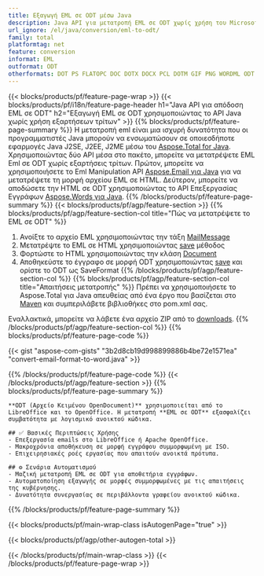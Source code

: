 ```yaml
---
title: Εξαγωγή EML σε ODT μέσω Java
description: Java API για μετατροπή EML σε ODT χωρίς χρήση του Microsoft Word ή του Outlook
url_ignore: /el/java/conversion/eml-to-odt/
family: total
platformtag: net
feature: conversion
informat: EML
outformat: ODT
otherformats: DOT PS FLATOPC DOC DOTX DOCX PCL DOTM GIF PNG WORDML ODT RTF TEXT MD EMF PDF SVG XPS JPEG DOCM EPUB TIFF OTT
---
```

{{< blocks/products/pf/feature-page-wrap >}}
{{< blocks/products/pf/i18n/feature-page-header h1="Java API για απόδοση EML σε ODT" h2="Εξαγωγή EML σε ODT χρησιμοποιώντας το API Java χωρίς χρήση εξαρτήσεων τρίτων" >}}
{{% blocks/products/pf/feature-page-summary %}}
Η μετατροπή eml είναι μια ισχυρή δυνατότητα που οι προγραμματιστές Java μπορούν να ενσωματώσουν σε οποιεσδήποτε εφαρμογές Java J2SE, J2EE, J2ME μέσω του [Aspose.Total for Java](https://products.aspose.com/total/java/). Χρησιμοποιώντας δύο API μέσα στο πακέτο, μπορείτε να μετατρέψετε EML Eml σε ODT χωρίς εξαρτήσεις τρίτων. Πρώτον, μπορείτε να χρησιμοποιήσετε το Eml Manipulation API [Aspose.Email για Java](https://products.aspose.com/email/java/) για να μετατρέψετε τη μορφή αρχείου EML σε HTML. Δεύτερον, μπορείτε να αποδώσετε την HTML σε ODT χρησιμοποιώντας το API Επεξεργασίας Εγγράφων [Aspose.Words για Java](https://products.aspose.com/words/java/).
{{% /blocks/products/pf/feature-page-summary  %}}
{{< blocks/products/pf/agp/feature-section >}}
{{% blocks/products/pf/agp/feature-section-col title="Πώς να μετατρέψετε το EML σε ODT" %}}
1. Ανοίξτε το αρχείο EML χρησιμοποιώντας την τάξη [MailMessage](https://reference.aspose.com/eml/java/com.aspose.eml/mailmessage)
2. Μετατρέψτε το EML σε HTML χρησιμοποιώντας [save](https://reference.aspose.com/eml/java/com.aspose.eml/MailMessage#save(java.io.OutputStream,%20com.aspose.eml.SaveOptions)) μέθοδος
3. Φορτώστε το HTML χρησιμοποιώντας την κλάση [Document](https://reference.aspose.com/words/java/com.aspose.words/Document)
4. Αποθηκεύστε το έγγραφο σε μορφή ODT χρησιμοποιώντας [save](https://reference.aspose.com/words/java/com.aspose.words/Document#save(java.lang.String,com.aspose.words.SaveOptions)) και ορίστε το ODT ως SaveFormat
{{% /blocks/products/pf/agp/feature-section-col %}}
{{% blocks/products/pf/agp/feature-section-col title="Απαιτήσεις μετατροπής" %}}
Πρέπει να χρησιμοποιήσετε το Aspose.Total για Java απευθείας από ένα έργο που βασίζεται στο [Maven](https://releases.aspose.com/total/java/) και συμπεριλάβετε βιβλιοθήκες στο pom.xml σας.

Εναλλακτικά, μπορείτε να λάβετε ένα αρχείο ZIP από το [downloads](https://releases.aspose.com/total/java).
{{% /blocks/products/pf/agp/feature-section-col %}}
{{% blocks/products/pf/feature-page-code %}}
{{< gist "aspose-com-gists" "3b2d8cb19d998899886b4be72e1571ea" "convert-email-format-to-word.java" >}}
{{% /blocks/products/pf/feature-page-code %}}
{{< /blocks/products/pf/agp/feature-section >}}
{{% blocks/products/pf/feature-page-summary %}}
```
**ODT (Αρχείο Κειμένου OpenDocument)** χρησιμοποιείται από το LibreOffice και το OpenOffice. Η μετατροπή **EML σε ODT** εξασφαλίζει συμβατότητα με λογισμικό ανοικτού κώδικα.

## ✅ Βασικές Περιπτώσεις Χρήσης
- Επεξεργασία emails στο LibreOffice ή Apache OpenOffice.
- Μακροχρόνια αποθήκευση σε μορφή εγγράφου συμμορφωμένη με ISO.
- Επιχειρησιακές ροές εργασίας που απαιτούν ανοικτά πρότυπα.

## ⚙️ Σενάρια Αυτοματισμού
- Μαζική μετατροπή EML σε ODT για αποθετήρια εγγράφων.
- Αυτοματοποίηση εξαγωγής σε μορφές συμμορφωμένες με τις απαιτήσεις της κυβέρνησης.
- Δυνατότητα συνεργασίας σε περιβάλλοντα γραφείου ανοικτού κώδικα.
```
{{% /blocks/products/pf/feature-page-summary %}}
{{< blocks/products/pf/main-wrap-class isAutogenPage="true" >}}

{{< blocks/products/pf/agp/other-autogen-total >}}

{{< /blocks/products/pf/main-wrap-class >}}
{{< /blocks/products/pf/feature-page-wrap >}}